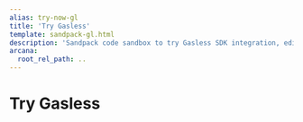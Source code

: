 ```yaml
---
alias: try-now-gl
title: 'Try Gasless'
template: sandpack-gl.html
description: 'Sandpack code sandbox to try Gasless SDK integration, edit sample code and run it, see results in preview.'
arcana:
  root_rel_path: ..
---
```


# Try Gasless

<div></div>